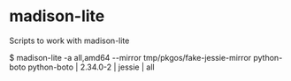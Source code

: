 # madison-lite
Scripts to work with madison-lite

$ madison-lite -a all,amd64 --mirror tmp/pkgos/fake-jessie-mirror python-boto
 python-boto | 2.34.0-2 | jessie | all
